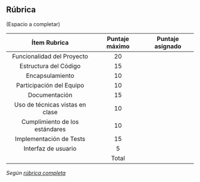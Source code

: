 
## Rúbrica

(Espacio a completar)

|           Ítem Rubrica          | Puntaje máximo | Puntaje asignado |
|:-------------------------------:|:--------------:|:----------------:|
|    Funcionalidad del Proyecto   |       20       |                  |
|      Estructura del Código      |       15       |                  |
|         Encapsulamiento         |       10       |                  |
|     Participación del Equipo    |       10       |                  |
|          Documentación          |       15       |                  |
| Uso de técnicas vistas en clase |       10       |                  |
| Cumplimiento de los  estándares |       10       |                  |
|     Implementación de Tests     |       15       |                  |
|       Interfaz de usuario       |        5       |                  |
|                                 |      Total     |                  |

_Según [rúbrica completa](https://github.com/orgs/INGCOM-UNRN-PII/discussions/249)_

